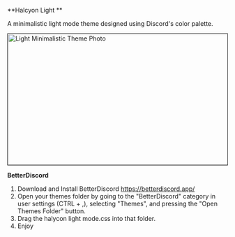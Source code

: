 **Halcyon Light **

A minimalistic light mode theme designed using Discord's color palette.

<img width="998" alt="Light Minimalistic Theme Photo" src="https://github.com/cheternal7890/Halcyon-Light/assets/157067093/89142456-f2e5-478b-a7cc-6a2e8d28f270" width = "400" height = "300" border = "1">


**BetterDiscord**
1. Download and Install BetterDiscord https://betterdiscord.app/
2. Open your themes folder by going to the "BetterDiscord" category in user settings (CTRL + ,), selecting "Themes", and pressing the "Open Themes Folder" button.
3. Drag the halycon light mode.css into that folder.
4. Enjoy
